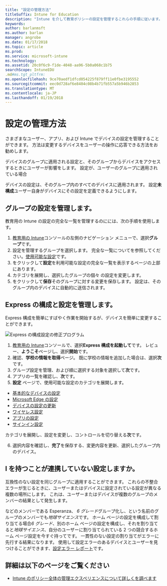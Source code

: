 ```yaml
---
title: "設定の管理方法"
titleSuffix: Intune for Education
description: "Intune を介して教育ポリシーの設定を管理するこれらの手順に従います。"
keywords: 
author: barlanmsft
ms.author: barlan
manager: angrobe
ms.date: 01/17/2018
ms.topic: article
ms.prod: 
ms.service: microsoft-intune
ms.technology: 
ms.assetid: 20c0f6c9-f1de-4048-aa96-5b0a068c1b75
searchScope: IntuneEDU
.md#ms.tgt_pltfrm: 
ms.openlocfilehash: 9ce70aedf1dfcd054225f879ff11e0fbe3195552
ms.sourcegitcommit: eec0d728af6e8404c08b4b71fb557a5b946b2853
ms.translationtype: MT
ms.contentlocale: ja-JP
ms.lasthandoff: 01/19/2018
---
```

# <a name="how-do-i-manage-settings"></a>設定の管理方法

さまざまなユーザー、アプリ、および Intune でデバイスの設定を管理することができます。 方法は変更するデバイスをユーザーの操作に応答できる方法をお勧めします。

デバイスのグループに適用される設定と、そのグループからデバイスをアクセスするときにユーザーが影響をします。 設定が、ユーザーのグループに適用されている場合

デバイスの設定は、そのグループ内のすべてのデバイスに適用されます。 設定**未構成**ユーザー自身がデバイスにその設定を定義できるようにします。

## <a name="manage-settings-for-groups"></a>グループの設定を管理します。

教育用の Intune の設定の完全な一覧を管理するのにには、次の手順を使用します。
1. [教育用の Intune](https://intuneeducation.portal.azure.com)コンソールの左側のナビゲーション メニューで、選択**グループ**です。
2. 設定を管理するグループを選択します。 完全な一覧についてを参照してください。[使用可能な設定](what-are-settings.md)です。
3. をクリックして**設定**を利用可能な設定の完全な一覧を表示するページの上部にあります。
4. カテゴリを展開し、選択したグループの個々 の設定を変更します。
5. をクリックして**保存**そのグループに対する変更を保存します。 設定は、そのグループ内のデバイスに自動的に送信されます。

## <a name="manage-settings-with-express-configuration"></a>Express の構成と設定を管理します。

Express 構成を簡単にすばやく作業を開始するが、デバイスを簡単に変更することができます。

  ![Express の構成設定の修正プログラム](./media/express-config-006-choose-settings.png)

1. [教育用の Intune](https://intuneeducation.portal.azure.com)コンソールで、選択**Express 構成を起動して**です。 レビュー、**ようこそ**ページし、選択**開始**です。
2. 確認、**学校の情報を取得**ページ。 既に学校の情報を追加した場合は、選択**次**です。
3. グループ設定を管理、および順に選択する対象を選択して**次**です。
4. アプリの一覧を確認し、**次**です。
5. **設定** ページで、使用可能な設定のカテゴリを展開します。
  * [基本的なデバイスの設定](available-settings.md#basic-device-settings)
  * [Microsoft Edge の設定](available-settings.md#microsoft-edge-settings)
  * [デバイスの設定の更新](available-settings.md#device-update-settings)
  * [ワイヤレス設定](available-settings.md#wireless-settings)
  * [アプリの設定](available-settings.md#app-settings)
  * [サインイン設定](available-settings.md#sign-in-settings)

  カテゴリを展開し、設定を変更し、コントロールを切り替える**次**です。

6. 選択内容を確認し、**完了**を保存する、変更内容を更新、選択したグループ内のデバイス。

## <a name="can-i-ever-have-settings-that-dont-work-together"></a>I を持つことが連携していない設定しますか。

互換性のない設定を同じグループに適用することができます。 これらの不整合エラーが生じるときに、ユーザーまたはデバイスに設定されている設定が異なる複数の場所にします。 これは、ユーザーまたはデバイスが複数のグループのメンバーの結果として発生します。

などのメンバーである Esperanza、 *6 グレード*グループ化し、という名前のグループのメンバーでも*地球サイエンス*です。 ホーム ページの設定を構成して割り当てる場合*6 グレード*、別のホーム ページの設定を構成し、それを割り当てると*地球サイエンス*、自分のユーザーに割り当てられている 2 つの競合するホーム ページ設定を今すぐ持ってです。 一貫性のない設定の割り当てがエラーに先行する結果になります。 使用して設定エラーのあるデバイスとユーザーを見つけることができます、[設定エラー レポート](what-are-reports.md)です。

## <a name="find-out-more"></a>詳細は以下のページをご覧ください

- [Intune のポリシー全体の管理エクスペリエンスについて詳しくを調べます](https://docs.microsoft.com/intune/deploy-use/manage-settings-and-features-on-your-devices-with-microsoft-intune-policies)
